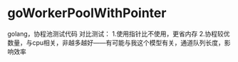 # goWorkerPoolWithPointer

golang，协程池测试代码
对比测试：
1.使用指针比不使用，更省内存
2.协程较优数量，与cpu相关，非越多越好——有可能与我这个模型有关，通道队列长度，影响效率
